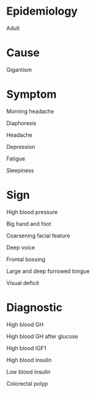 # Epidemiology

Adult

# Cause

Gigantism

# Symptom

Morning headache

Diaphoresis

Headache

Depression

Fatigue

Sleepiness

# Sign

High blood pressure

Big hand and foot

Coarsening facial feature

Deep voice

Frontal bossing

Large and deep furrowed tongue

Visual deficit

# Diagnostic

High blood GH

High blood GH after glucose

High blood IGF1

High blood insulin

Low blood insulin

Colorectal polyp
